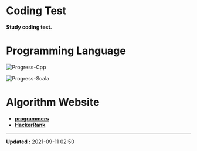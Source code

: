 # Coding Test

**Study coding test.**


# Programming Language

![Progress-Cpp](https://progress-bar.dev/50/?title=Cpp%20%20&width=150)

![Progress-Scala](https://progress-bar.dev/50/?title=Scala&width=150)


# Algorithm Website

- [**programmers**](https://programmers.co.kr/)
- [**HackerRank**](https://www.hackerrank.com/)


---
**Updated :** 2021-09-11 02:50
